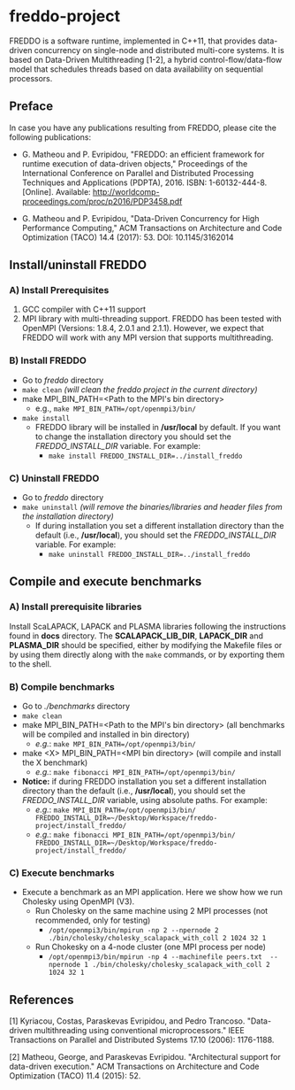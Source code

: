 # freddo-project
FREDDO is a software runtime, implemented in C++11, that provides data-driven concurrency on single-node and distributed multi-core systems. It is based on Data-Driven Multithreading [1-2], a hybrid control-flow/data-flow model that schedules threads based on data availability on sequential processors.

## Preface
In case you have any publications resulting from FREDDO, please cite the following publications:
  - G. Matheou and P. Evripidou, "FREDDO: an efficient framework for runtime execution of data-driven objects," Proceedings of the International Conference on Parallel and Distributed Processing Techniques and Applications (PDPTA), 2016. ISBN: 1-60132-444-8. [Online]. Available: http://worldcomp-proceedings.com/proc/p2016/PDP3458.pdf

  - G. Matheou and P. Evripidou, "Data-Driven Concurrency for High Performance Computing," ACM Transactions on Architecture and Code Optimization (TACO) 14.4 (2017): 53. DOI: 10.1145/3162014

## Install/uninstall FREDDO

### A) Install Prerequisites
1. GCC compiler with C++11 support
2. MPI library with multi-threading support. FREDDO has been tested with OpenMPI (Versions: 1.8.4, 2.0.1 and 2.1.1). However, we expect that FREDDO will work with any MPI version that supports multithreading.

### B) Install FREDDO
- Go to *freddo* directory
- ```make clean``` *(will clean the freddo project in the current directory)*
- make MPI_BIN_PATH=<Path to the MPI's bin directory>
    - e.g., ```make MPI_BIN_PATH=/opt/openmpi3/bin/```
- ```make install```
  - FREDDO library will be installed in **/usr/local** by default. If you want to change the installation directory you should set the *FREDDO_INSTALL_DIR* variable. For example:
    - ``make install FREDDO_INSTALL_DIR=../install_freddo``

### C) Uninstall FREDDO
- Go to *freddo* directory
- ```make uninstall``` *(will remove the binaries/libraries and header files from the installation directory)*
  - If during installation you set a different installation directory than the default (i.e., **/usr/local**), you should set the *FREDDO_INSTALL_DIR* variable. For example:
    - ``make uninstall FREDDO_INSTALL_DIR=../install_freddo``

## Compile and execute benchmarks

### A) Install prerequisite libraries
Install ScaLAPACK, LAPACK and PLASMA libraries following the instructions found in **docs** directory. The **SCALAPACK_LIB_DIR**, **LAPACK_DIR** and **PLASMA_DIR** should be specified, either by modifying the Makefile files or by using them directly along with the `make` commands, or by exporting them to the shell.  

### B) Compile benchmarks
- Go to *./benchmarks* directory
- ```make clean```
- make MPI_BIN_PATH=<Path to the MPI's bin directory> (all benchmarks will be compiled and installed in bin directory)
  - *e.g.*: ```make MPI_BIN_PATH=/opt/openmpi3/bin/```
- make &lt;X&gt; MPI_BIN_PATH=&lt;MPI bin directory&gt; (will compile and install the X benchmark)
  - *e.g.*: ```make fibonacci MPI_BIN_PATH=/opt/openmpi3/bin/```
- **Notice:** if during FREDDO installation you set a different installation directory than the default (i.e., **/usr/local**), you should set the *FREDDO_INSTALL_DIR* variable, using absolute paths. For example:
    - *e.g.*: `make MPI_BIN_PATH=/opt/openmpi3/bin/ FREDDO_INSTALL_DIR=~/Desktop/Workspace/freddo-project/install_freddo/`
    - *e.g.*: `make fibonacci MPI_BIN_PATH=/opt/openmpi3/bin/ FREDDO_INSTALL_DIR=~/Desktop/Workspace/freddo-project/install_freddo/`

### C) Execute benchmarks
- Execute a benchmark as an MPI application. Here we show how we run Cholesky using OpenMPI (V3).
  - Run Cholesky on the same machine using 2 MPI processes (not recommended, only for testing)
    - ```/opt/openmpi3/bin/mpirun -np 2 --npernode 2 ./bin/cholesky/cholesky_scalapack_with_coll 2 1024 32 1```
  - Run Chokesky on a 4-node cluster (one MPI process per node)
    - ```/opt/openmpi3/bin/mpirun -np 4 --machinefile peers.txt  --npernode 1 ./bin/cholesky/cholesky_scalapack_with_coll 2 1024 32 1```

## References
[1] Kyriacou, Costas, Paraskevas Evripidou, and Pedro Trancoso. "Data-driven multithreading using conventional microprocessors." IEEE Transactions on Parallel and Distributed Systems 17.10 (2006): 1176-1188.

[2] Matheou, George, and Paraskevas Evripidou. "Architectural support for data-driven execution." ACM Transactions on Architecture and Code Optimization (TACO) 11.4 (2015): 52.
